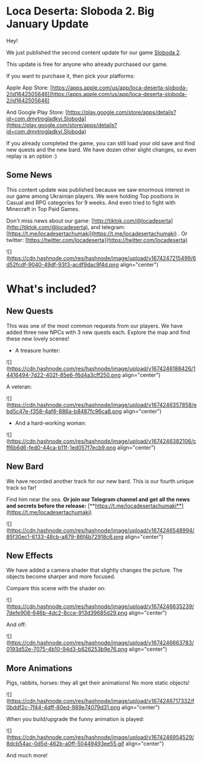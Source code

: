 # Loca Deserta: Sloboda 2. Big January Update

Hey!

We just published the second content update for our game [Sloboda 2](https://apps.apple.com/ua/app/loca-deserta-sloboda-2/id1642505646).

This update is free for anyone who already purchased our game.

If you want to purchase it, then pick your platforms:

Apple App Store: [https://apps.apple.com/us/app/loca-deserta-sloboda-2/id1642505646](https://apps.apple.com/us/app/loca-deserta-sloboda-2/id1642505646)

And Google Play Store: [https://play.google.com/store/apps/details?id=com.dmytrogladkyi.Sloboda](https://play.google.com/store/apps/details?id=com.dmytrogladkyi.Sloboda)

If you already completed the game, you can still load your old save and find new quests and the new bard. We have dozen other slight changes, so even replay is an option :)

## Some News

This content update was published because we saw enormous interest in our game among Ukrainian players. We were holding Top positions in Casual and RPG categories for 9 weeks. And even tried to fight with Minecraft in Top Paid Games.

Don't miss news about our game: [http://tiktok.com/@locadeserta](http://tiktok.com/@locadeserta), and telegram: [https://t.me/locadesertachumaki](https://t.me/locadesertachumaki) . Or twitter: [https://twitter.com/locadeserta](https://twitter.com/locadeserta)

![](https://cdn.hashnode.com/res/hashnode/image/upload/v1674247215499/6d52fcdf-9040-49df-93f3-acdf9dac9f4d.png align="center")

# What's included?

## New Quests

This was one of the most common requests from our players. We have added three new NPCs with 3 new quests each. Explore the map and find these new lovely scenes!

* A treasure hunter:
    

![](https://cdn.hashnode.com/res/hashnode/image/upload/v1674246188426/14416494-7d22-402f-85e6-f6d4a3cff250.png align="center")

A veteran:

![](https://cdn.hashnode.com/res/hashnode/image/upload/v1674246357858/ebd5c47e-f358-4af6-886a-b8487fc96ca8.png align="center")

* And a hard-working woman:
    

![](https://cdn.hashnode.com/res/hashnode/image/upload/v1674246382106/cff6b6d6-fed0-44ca-b11f-1ed057f7ecb9.png align="center")

## New Bard

We have recorded another track for our new bard. This is our fourth unique track so far!

Find him near the sea. **Or join our Telegram channel and get all the news and secrets before the release:** [**https://t.me/locadesertachumaki**](https://t.me/locadesertachumaki)

![](https://cdn.hashnode.com/res/hashnode/image/upload/v1674246548994/85f30ec1-6133-48cb-a879-86f4b72918c6.png align="center")

## New Effects

We have added a camera shader that slightly changes the picture. The objects become sharper and more focused.

Compare this scene with the shader on:

![](https://cdn.hashnode.com/res/hashnode/image/upload/v1674246635239/7defe908-646b-4dc2-8cce-913d39685d29.png align="center")

And off:

![](https://cdn.hashnode.com/res/hashnode/image/upload/v1674246663783/0193d52e-7075-4b10-94d3-b626253b9e76.png align="center")

## More Animations

Pigs, rabbits, horses: they all get their animations! No more static objects!

![](https://cdn.hashnode.com/res/hashnode/image/upload/v1674246717332/f0bddf2c-7f44-4dff-80ed-989e74079d31.png align="center")

When you build/upgrade the funny animation is played:

![](https://cdn.hashnode.com/res/hashnode/image/upload/v1674246954529/8dcb54ac-0d5d-462b-a0ff-50449493ee55.gif align="center")

And much more!